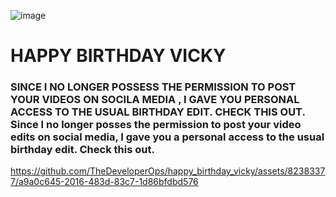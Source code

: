
![image](https://github.com/TheDeveloperOps/happy_birthday_vicky/assets/82383377/d727d5a9-35af-4060-8cd0-3f7582f9eb8a)


# HAPPY BIRTHDAY VICKY 
### SINCE I NO LONGER POSSESS THE PERMISSION TO POST YOUR VIDEOS ON SOCILA MEDIA , I GAVE YOU PERSONAL ACCESS TO THE USUAL BIRTHDAY EDIT. CHECK THIS OUT. Since I no longer posses the permission to post your video edits on social media, I gave you a personal access to the usual birthday edit. Check this out. 


https://github.com/TheDeveloperOps/happy_birthday_vicky/assets/82383377/a9a0c645-2016-483d-83c7-1d86bfdbd576

